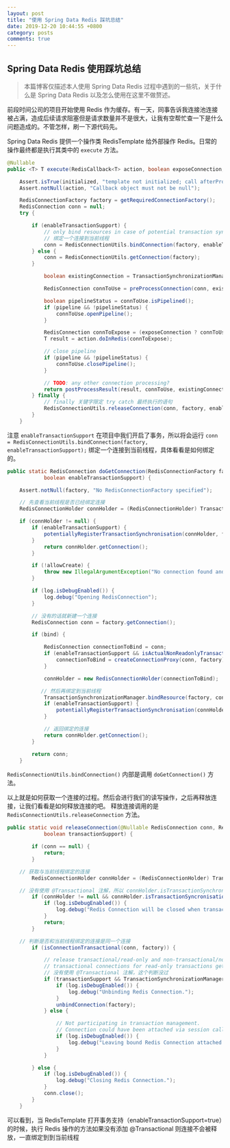 ```yaml
---
layout: post
title: "使用 Spring Data Redis 踩坑总结"
date: 2019-12-20 10:44:55 +0800
category: posts
comments: true
---
```


## Spring Data Redis 使用踩坑总结

> 本篇博客仅描述本人使用 Spring Data Redis 过程中遇到的一些坑，关于什么是 Spring Data Redis 以及怎么使用在这里不做赘述。

前段时间公司的项目开始使用 Redis 作为缓存。有一天，同事告诉我连接池连接被占满，造成后续请求阻塞但是请求数量并不是很大，让我有空帮忙查一下是什么问题造成的。不管怎样，刷一下源代码先。

Spring Data Redis 提供一个操作类 RedisTemplate 给外部操作 Redis。日常的操作最终都是执行其类中的 `execute` 方法。

```Java
@Nullable
public <T> T execute(RedisCallback<T> action, boolean exposeConnection, boolean pipeline) {

   	Assert.isTrue(initialized, "template not initialized; call afterPropertiesSet() before using it");
   	Assert.notNull(action, "Callback object must not be null");

   	RedisConnectionFactory factory = getRequiredConnectionFactory();
   	RedisConnection conn = null;
	try {

	   	if (enableTransactionSupport) {
	   		// only bind resources in case of potential transaction synchronization
            // 绑定一个连接到当前线程
	   		conn = RedisConnectionUtils.bindConnection(factory, enableTransactionSupport);
	   	} else {
	   		conn = RedisConnectionUtils.getConnection(factory);
	   	}

			boolean existingConnection = TransactionSynchronizationManager.hasResource(factory);

			RedisConnection connToUse = preProcessConnection(conn, existingConnection);

			boolean pipelineStatus = connToUse.isPipelined();
			if (pipeline && !pipelineStatus) {
				connToUse.openPipeline();
			}

			RedisConnection connToExpose = (exposeConnection ? connToUse : createRedisConnectionProxy(connToUse));
			T result = action.doInRedis(connToExpose);

			// close pipeline
			if (pipeline && !pipelineStatus) {
				connToUse.closePipeline();
			}

			// TODO: any other connection processing?
			return postProcessResult(result, connToUse, existingConnection);
		} finally {
            // finally 关键字限定 try catch 最终执行的语句
			RedisConnectionUtils.releaseConnection(conn, factory, enableTransactionSupport);
		}
	}
```

注意 `enableTransactionSupport` 在项目中我们开启了事务，所以将会运行 `conn = RedisConnectionUtils.bindConnection(factory, enableTransactionSupport);` 绑定一个连接到当前线程，具体看看是如何绑定的。

```Java
public static RedisConnection doGetConnection(RedisConnectionFactory factory, boolean allowCreate, boolean bind,
			boolean enableTransactionSupport) {

	Assert.notNull(factory, "No RedisConnectionFactory specified");

    // 先查看当前线程是否已经绑定连接
	RedisConnectionHolder connHolder = (RedisConnectionHolder) TransactionSynchronizationManager.getResource(factory);

	if (connHolder != null) {
	   	if (enableTransactionSupport) {
	   		potentiallyRegisterTransactionSynchronisation(connHolder, factory);
	   	}
			return connHolder.getConnection();
		}

		if (!allowCreate) {
			throw new IllegalArgumentException("No connection found and allowCreate = false");
		}

		if (log.isDebugEnabled()) {
			log.debug("Opening RedisConnection");
		}

        // 没有的话就新建一个连接
		RedisConnection conn = factory.getConnection();

		if (bind) {

			RedisConnection connectionToBind = conn;
			if (enableTransactionSupport && isActualNonReadonlyTransactionActive()) {
				connectionToBind = createConnectionProxy(conn, factory);
			}

			connHolder = new RedisConnectionHolder(connectionToBind);

           // 然后再绑定到当前线程
			TransactionSynchronizationManager.bindResource(factory, connHolder);
			if (enableTransactionSupport) {
				potentiallyRegisterTransactionSynchronisation(connHolder, factory);
			}

            // 返回绑定的连接
			return connHolder.getConnection();
		}

		return conn;
	}
```

`RedisConnectionUtils.bindConnection()` 内部是调用 `doGetConnection()` 方法。

以上就是如何获取一个连接的过程。然后会进行我们的读写操作，之后再释放连接，让我们看看是如何释放连接的吧。
释放连接调用的是 `RedisConnectionUtils.releaseConnection` 方法。

```Java
public static void releaseConnection(@Nullable RedisConnection conn, RedisConnectionFactory factory,
			boolean transactionSupport) {

		if (conn == null) {
			return;
		}

    // 获取与当前线程绑定的连接
		RedisConnectionHolder connHolder = (RedisConnectionHolder) TransactionSynchronizationManager.getResource(factory);

    // 没有使用 @Transactional 注解，所以 connHolder.isTransactionSynchronisationActive() 返回 false。
		if (connHolder != null && connHolder.isTransactionSyncronisationActive()) {
			if (log.isDebugEnabled()) {
				log.debug("Redis Connection will be closed when transaction finished.");
			}
			return;
		}

    // 判断是否和当前线程绑定的连接是同一个连接
		if (isConnectionTransactional(conn, factory)) {

			// release transactional/read-only and non-transactional/non-bound connections.
			// transactional connections for read-only transactions get no synchronizer registered
            // 没有使用 @Transactional 注解，这个判断没过
			if (transactionSupport && TransactionSynchronizationManager.isCurrentTransactionReadOnly()) {
				if (log.isDebugEnabled()) {
					log.debug("Unbinding Redis Connection.");
				}
				unbindConnection(factory);
			} else {

				// Not participating in transaction management.
				// Connection could have been attached via session callback.
				if (log.isDebugEnabled()) {
					log.debug("Leaving bound Redis Connection attached.");
				}
			}

		} else {
			if (log.isDebugEnabled()) {
				log.debug("Closing Redis Connection.");
			}
			conn.close();
		}
	}
```

可以看到，当 RedisTemplate 打开事务支持（enableTransactionSupport=true）的时候，执行 Redis 操作的方法如果没有添加 @Transactional 则连接不会被释放，一直绑定到到当前线程
